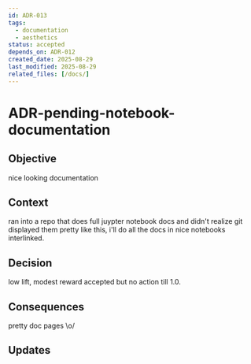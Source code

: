 ```yaml
---
id: ADR-013
tags:
  - documentation
  - aesthetics
status: accepted
depends_on: ADR-012
created_date: 2025-08-29
last_modified: 2025-08-29
related_files: [/docs/]
---
```


# ADR-pending-notebook-documentation

## Objective
<!-- A concise statement explaining the goal of this decision. -->

nice looking documentation

## Context
<!-- What is the issue that we're seeing that is motivating this decision or change? -->

ran into a repo that does full juypter notebook docs and didn't realize git displayed them pretty like this, i'll do all the docs in nice notebooks interlinked. 

## Decision
<!-- What is the change that we're proposing and/or doing? -->

low lift, modest reward accepted but no action till 1.0. 

## Consequences
<!-- What becomes easier or more difficult to do because of this change? -->

pretty doc pages \o/

## Updates
<!-- Changes that happened when the rubber met the road -->

